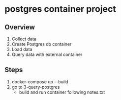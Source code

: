 # postgres container project

## Overview
1. Collect data
2. Create Postgres db container
3. Load data
4. Query data with external container

## Steps
1. docker-compose up --build
2. go to 3-query-postgres
    * build and run container following notes.txt 
